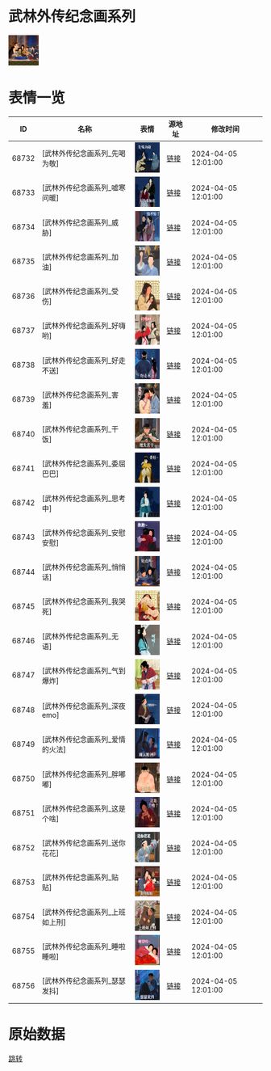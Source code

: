 # 武林外传纪念画系列

<img src="./cover.png" height="60" alt="cover" />

# 表情一览

|ID|名称|表情|源地址|修改时间|
|----|----|----|----|----|
|68732|[武林外传纪念画系列_先喝为敬]|<img src="./pic/068732_%5B武林外传纪念画系列_先喝为敬%5D.png" height="60" alt="先喝为敬"/>|[链接](https://i0.hdslb.com/bfs/garb/3d1f31ca23226035888a52b505e5fc3f3b6692ff.png)|2024-04-05 12:01:00|
|68733|[武林外传纪念画系列_嘘寒问暖]|<img src="./pic/068733_%5B武林外传纪念画系列_嘘寒问暖%5D.png" height="60" alt="嘘寒问暖"/>|[链接](https://i0.hdslb.com/bfs/garb/59dca60183b896fc8dd7909009be6926c346f6ba.png)|2024-04-05 12:01:00|
|68734|[武林外传纪念画系列_威胁]|<img src="./pic/068734_%5B武林外传纪念画系列_威胁%5D.png" height="60" alt="威胁"/>|[链接](https://i0.hdslb.com/bfs/garb/1073758520c84e7bfaf5090b026571fd90a1b0c4.png)|2024-04-05 12:01:00|
|68735|[武林外传纪念画系列_加油]|<img src="./pic/068735_%5B武林外传纪念画系列_加油%5D.png" height="60" alt="加油"/>|[链接](https://i0.hdslb.com/bfs/garb/e45d94b79babd70dc1a2d4208d0515670a668431.png)|2024-04-05 12:01:00|
|68736|[武林外传纪念画系列_受伤]|<img src="./pic/068736_%5B武林外传纪念画系列_受伤%5D.png" height="60" alt="受伤"/>|[链接](https://i0.hdslb.com/bfs/garb/4612502cf4217eb4c1310617370970d59cb10c50.png)|2024-04-05 12:01:00|
|68737|[武林外传纪念画系列_好嗨哟]|<img src="./pic/068737_%5B武林外传纪念画系列_好嗨哟%5D.png" height="60" alt="好嗨哟"/>|[链接](https://i0.hdslb.com/bfs/garb/cdb5ed7be8999971894929a6f6eef39fb6adf34c.png)|2024-04-05 12:01:00|
|68738|[武林外传纪念画系列_好走不送]|<img src="./pic/068738_%5B武林外传纪念画系列_好走不送%5D.png" height="60" alt="好走不送"/>|[链接](https://i0.hdslb.com/bfs/garb/24ab55a75935d22ac9c41f6808b2c6def0cfd535.png)|2024-04-05 12:01:00|
|68739|[武林外传纪念画系列_害羞]|<img src="./pic/068739_%5B武林外传纪念画系列_害羞%5D.png" height="60" alt="害羞"/>|[链接](https://i0.hdslb.com/bfs/garb/2607cc618532ae035077739aa9740eb07b3715ca.png)|2024-04-05 12:01:00|
|68740|[武林外传纪念画系列_干饭]|<img src="./pic/068740_%5B武林外传纪念画系列_干饭%5D.png" height="60" alt="干饭"/>|[链接](https://i0.hdslb.com/bfs/garb/379d659aeb96f8cbc71f50cf9a1c07bc37d52cee.png)|2024-04-05 12:01:00|
|68741|[武林外传纪念画系列_委屈巴巴]|<img src="./pic/068741_%5B武林外传纪念画系列_委屈巴巴%5D.png" height="60" alt="委屈巴巴"/>|[链接](https://i0.hdslb.com/bfs/garb/635c4331180a9c34588ac30a3a810c341c8aebee.png)|2024-04-05 12:01:00|
|68742|[武林外传纪念画系列_思考中]|<img src="./pic/068742_%5B武林外传纪念画系列_思考中%5D.png" height="60" alt="思考中"/>|[链接](https://i0.hdslb.com/bfs/garb/6279ec598de4275acb7d2181bf70ee5cf8ec05c9.png)|2024-04-05 12:01:00|
|68743|[武林外传纪念画系列_安慰安慰]|<img src="./pic/068743_%5B武林外传纪念画系列_安慰安慰%5D.png" height="60" alt="安慰安慰"/>|[链接](https://i0.hdslb.com/bfs/garb/9117c2c0ab02c327ac515662262a4c599d00fe01.png)|2024-04-05 12:01:00|
|68744|[武林外传纪念画系列_悄悄话]|<img src="./pic/068744_%5B武林外传纪念画系列_悄悄话%5D.png" height="60" alt="悄悄话"/>|[链接](https://i0.hdslb.com/bfs/garb/16bd7db20bc67edd6214f411e4bd89e974403aef.png)|2024-04-05 12:01:00|
|68745|[武林外传纪念画系列_我哭死]|<img src="./pic/068745_%5B武林外传纪念画系列_我哭死%5D.png" height="60" alt="我哭死"/>|[链接](https://i0.hdslb.com/bfs/garb/72ac2052c3ecb5dc4f5123e423c335c8bfc4e165.png)|2024-04-05 12:01:00|
|68746|[武林外传纪念画系列_无语]|<img src="./pic/068746_%5B武林外传纪念画系列_无语%5D.png" height="60" alt="无语"/>|[链接](https://i0.hdslb.com/bfs/garb/15e0609a3a209f93568398cdf6c0d6f81e34e04f.png)|2024-04-05 12:01:00|
|68747|[武林外传纪念画系列_气到爆炸]|<img src="./pic/068747_%5B武林外传纪念画系列_气到爆炸%5D.png" height="60" alt="气到爆炸"/>|[链接](https://i0.hdslb.com/bfs/garb/55eed89c58fc3c3111a19de237568ab93e22bed3.png)|2024-04-05 12:01:00|
|68748|[武林外传纪念画系列_深夜emo]|<img src="./pic/068748_%5B武林外传纪念画系列_深夜emo%5D.png" height="60" alt="深夜emo"/>|[链接](https://i0.hdslb.com/bfs/garb/4c7061209c106650ccead5f5c881bea28eb51987.png)|2024-04-05 12:01:00|
|68749|[武林外传纪念画系列_爱情的火法]|<img src="./pic/068749_%5B武林外传纪念画系列_爱情的火法%5D.png" height="60" alt="爱情的火法"/>|[链接](https://i0.hdslb.com/bfs/garb/fb5553dc2e6013a37ce20996915052a774b53c7d.png)|2024-04-05 12:01:00|
|68750|[武林外传纪念画系列_胖嘟嘟]|<img src="./pic/068750_%5B武林外传纪念画系列_胖嘟嘟%5D.png" height="60" alt="胖嘟嘟"/>|[链接](https://i0.hdslb.com/bfs/garb/9243559488f93a5db26ffef857fc05e390eba716.png)|2024-04-05 12:01:00|
|68751|[武林外传纪念画系列_这是个啥]|<img src="./pic/068751_%5B武林外传纪念画系列_这是个啥%5D.png" height="60" alt="这是个啥"/>|[链接](https://i0.hdslb.com/bfs/garb/fab5f23178caa122f25f481a6cdb1e0e6c576bf5.png)|2024-04-05 12:01:00|
|68752|[武林外传纪念画系列_送你花花]|<img src="./pic/068752_%5B武林外传纪念画系列_送你花花%5D.png" height="60" alt="送你花花"/>|[链接](https://i0.hdslb.com/bfs/garb/b985292c5195452f29f98dcca8355d3f576dd201.png)|2024-04-05 12:01:00|
|68753|[武林外传纪念画系列_贴贴]|<img src="./pic/068753_%5B武林外传纪念画系列_贴贴%5D.png" height="60" alt="贴贴"/>|[链接](https://i0.hdslb.com/bfs/garb/ac5a46ac78cb89a24854ee0d8d6af83ae4235ede.png)|2024-04-05 12:01:00|
|68754|[武林外传纪念画系列_上班如上刑]|<img src="./pic/068754_%5B武林外传纪念画系列_上班如上刑%5D.png" height="60" alt="上班如上刑"/>|[链接](https://i0.hdslb.com/bfs/garb/3e42a65e2e26fb72817b7788602584fdb4f78cd8.png)|2024-04-05 12:01:00|
|68755|[武林外传纪念画系列_睡啦睡啦]|<img src="./pic/068755_%5B武林外传纪念画系列_睡啦睡啦%5D.png" height="60" alt="睡啦睡啦"/>|[链接](https://i0.hdslb.com/bfs/garb/47f1e0c42d629f129b457010a960b854e0719fe4.png)|2024-04-05 12:01:00|
|68756|[武林外传纪念画系列_瑟瑟发抖]|<img src="./pic/068756_%5B武林外传纪念画系列_瑟瑟发抖%5D.png" height="60" alt="瑟瑟发抖"/>|[链接](https://i0.hdslb.com/bfs/garb/2589dc522094d06310698c8e79f276b2042ece4c.png)|2024-04-05 12:01:00|

# 原始数据

[跳转](./raw.json)

